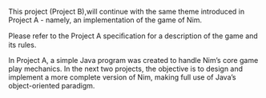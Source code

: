 This project (Project B),will continue with the same theme introduced in Project A - namely, an implementation of the game of Nim. 

Please refer to the Project A speciﬁcation for a description of the game and its rules.

In Project A, a simple Java program was created to handle Nim’s core game play mechanics. 
In the next two projects, the objective is to design and implement a more complete version of Nim, making full use of Java’s object-oriented paradigm.
